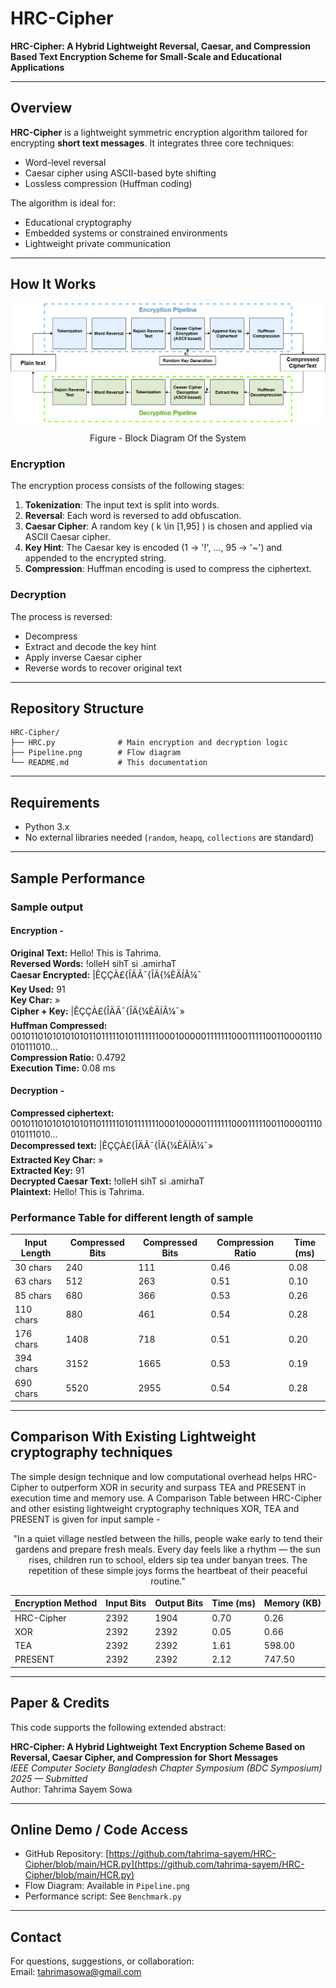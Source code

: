 # HRC-Cipher

**HRC-Cipher: A Hybrid Lightweight Reversal, Caesar, and Compression Based Text Encryption Scheme for Small-Scale and Educational Applications**

---

## Overview

**HRC-Cipher** is a lightweight symmetric encryption algorithm tailored for encrypting **short text messages**. It integrates three core techniques:

- Word-level reversal
- Caesar cipher using ASCII-based byte shifting
- Lossless compression (Huffman coding)

The algorithm is ideal for:
- Educational cryptography
- Embedded systems or constrained environments
- Lightweight private communication

---

## How It Works

![HRC-Cipher Flow Diagram](./Pipeline.png)
<p align="center">
  Figure - Block Diagram Of the System
</p>

### Encryption

The encryption process consists of the following stages:

1. **Tokenization**: The input text is split into words.
2. **Reversal**: Each word is reversed to add obfuscation.
3. **Caesar Cipher**: A random key \( k \in [1,95] \) is chosen and applied via ASCII Caesar cipher.
4. **Key Hint**: The Caesar key is encoded (1 → '!', ..., 95 → '~') and appended to the encrypted string.
5. **Compression**: Huffman encoding is used to compress the ciphertext.

### Decryption

The process is reversed:
- Decompress
- Extract and decode the key hint
- Apply inverse Caesar cipher
- Reverse words to recover original text

---

## Repository Structure

```
HRC-Cipher/
├── HRC.py              # Main encryption and decryption logic
├── Pipeline.png        # Flow diagram
└── README.md           # This documentation
```

---

## Requirements

- Python 3.x
- No external libraries needed (`random`, `heapq`, `collections` are standard)

---

## Sample Performance

### Sample output
#### Encryption -
**Original Text:**       Hello! This is Tahrima.<br>
**Reversed Words:**      !olleH sihT si .amirhaT<br>
**Caesar Encrypted:**    |ÊÇÇÀ£{ÎÄÃ¯{ÎÄ{¼ÈÄÍÃ¼¯<br>
**Key Used:**            91<br>
**Key Char:**            »<br>
**Cipher + Key:**        |ÊÇÇÀ£{ÎÄÃ¯{ÎÄ{¼ÈÄÍÃ¼¯»<br>
**Huffman Compressed:**  00101101010101010110111110101111111000100000111111100011111001100001110010111010...<br>
**Compression Ratio:**   0.4792<br>
**Execution Time:**      0.08 ms<br>

#### Decryption -
**Compressed ciphertext:**  00101101010101010110111110101111111000100000111111100011111001100001110010111010...<br>
**Decompressed text:**      |ÊÇÇÀ£{ÎÄÃ¯{ÎÄ{¼ÈÄÍÃ¼¯»<br>
**Extracted Key Char:**     »<br>
**Extracted Key:**          91<br>
**Decrypted Caesar Text:**  !olleH sihT si .amirhaT<br>
**Plaintext:**              Hello! This is Tahrima.<br>

### Performance Table for different length of sample

| Input Length | Compressed Bits | Compressed Bits | Compression Ratio | Time (ms) |
|--------------|------------------|------------------|--------------------|-----------|
| 30 chars     | 240              | 111              | 0.46               | 0.08      |
| 63 chars     | 512              | 263              | 0.51               | 0.10      |
| 85 chars     | 680              | 366              | 0.53               | 0.26      |
| 110 chars    | 880              | 461              | 0.54               | 0.28      |
| 176 chars    | 1408             | 718              | 0.51               | 0.20      |
| 394 chars    | 3152             | 1665             | 0.53               | 0.19      |
| 690 chars    | 5520             | 2955             | 0.54               | 0.28      |

---

## Comparison With Existing Lightweight cryptography techniques
The simple design technique and low computational overhead helps HRC-Cipher to outperform XOR in security and surpass TEA and PRESENT in execution time and memory use. A Comparison Table between HRC-Cipher and other esisting lightweight cryptography techniques XOR, TEA and PRESENT is given for input sample -
<p align="center">
"In a quiet village nestled between the hills, people wake early to tend their gardens and prepare fresh meals. Every day feels like a rhythm — the sun rises, children run to school, elders sip tea under banyan trees. The repetition of these simple joys forms the heartbeat of their peaceful routine."
</p>

| Encryption Method | Input Bits | Output Bits | Time (ms) | Memory (KB) |
|-------------------|------------|-------------|-----------|-------------|
| HRC-Cipher        | 2392       | 1904        | 0.70      | 0.26        | 
| XOR               | 2392       | 2392        | 0.05      | 0.66        |
| TEA               | 2392       | 2392        | 1.61      | 598.00      |
| PRESENT           | 2392       | 2392        | 2.12      | 747.50      |

---

## Paper & Credits

This code supports the following extended abstract:

**HRC-Cipher: A Hybrid Lightweight Text Encryption Scheme Based on Reversal, Caesar Cipher, and Compression for Short Messages**  
*IEEE Computer Society Bangladesh Chapter Symposium (BDC Symposium) 2025 — Submitted*  
Author: Tahrima Sayem Sowa

---

## Online Demo / Code Access

- GitHub Repository: [https://github.com/tahrima-sayem/HRC-Cipher/blob/main/HCR.py](https://github.com/tahrima-sayem/HRC-Cipher/blob/main/HCR.py)
- Flow Diagram: Available in `Pipeline.png`
- Performance script: See `Benchmark.py`

---

## Contact

For questions, suggestions, or collaboration:  
Email: tahrimasowa@gmail.com
